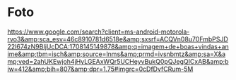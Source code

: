 # Foto
https://www.google.com/search?client=ms-android-motorola-rvo3&amp;sca_esv=46c8910781d6518e&amp;sxsrf=ACQVn08u70FmbPSJD22l674zN9BIjUcDCA:1708145149878&amp;q=imagem+de+boas+vindas+anime&amp;tbm=isch&amp;source=lnms&amp;prmd=ivsnbmtz&amp;sa=X&amp;ved=2ahUKEwjoh4jHyLGEAxWQr5UCHeyvBukQ0pQJegQICxAB&amp;biw=412&amp;bih=807&amp;dpr=1.75#imgrc=0cDfDvfCRum-5M

